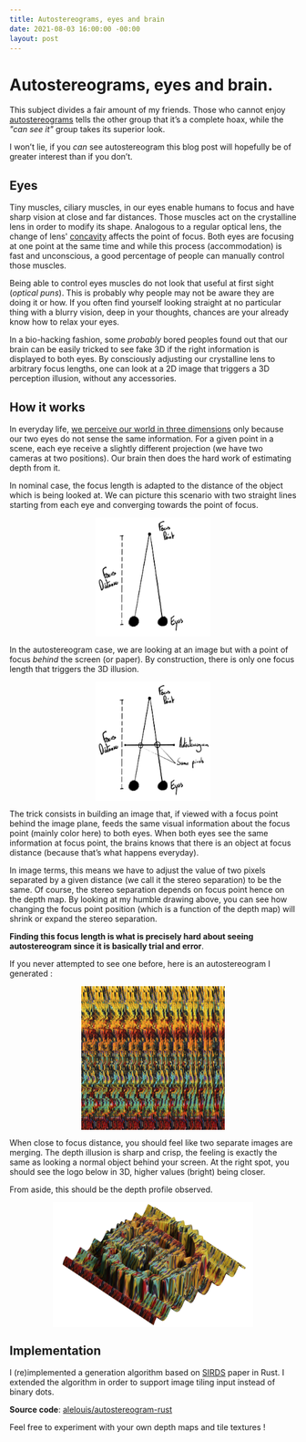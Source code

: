 ```yaml
---
title: Autostereograms, eyes and brain
date: 2021-08-03 16:00:00 -00:00
layout: post
---
```

# Autostereograms, eyes and brain.

This subject divides a fair amount of my friends. Those who cannot enjoy [autostereograms](https://www.pakin.org/~scott/stereograms/) tells the other group that it’s a complete hoax, while the *"can see it"* group takes its superior look.

I won’t lie, if you *can* see autostereogram this blog post will hopefully be of greater interest than if you don’t.

## Eyes

Tiny muscles, ciliary muscles, in our eyes enable humans to focus and have sharp vision at close and far distances. Those muscles act on the crystalline lens in order to modify its shape. Analogous to a regular optical lens, the change of lens' [concavity](https://en.wikipedia.org/wiki/Lens) affects the point of focus. Both eyes are focusing at one point at the same time and while this process (accommodation) is fast and unconscious, a good percentage of people can manually control those muscles.

Being able to control eyes muscles do not look that useful at first sight (*optical puns*). This is probably why people may not be aware they are doing it or how. If you often find yourself looking straight at no particular thing with a blurry vision, deep in your thoughts, chances are your already know how to relax your eyes.

In a bio-hacking fashion, some *probably* bored peoples found out that our brain can be easily tricked to see fake 3D if the right information is displayed to both eyes. By consciously adjusting our crystalline lens to arbitrary focus lengths, one can look at a 2D image that triggers a 3D perception illusion, without any accessories.

## How it works

In everyday life, [we perceive our world in three dimensions](https://en.wikipedia.org/wiki/Stereopsis) only because our two eyes do not sense the same information. For a given point in a scene, each eye receive a slightly different projection (we have two cameras at two positions). Our brain then does the hard work of estimating depth from it.

In nominal case, the focus length is adapted to the distance of the object which is being looked at. We can picture this scenario with two straight lines starting from each eye and converging towards the point of focus.

<img style="margin: 0 auto; display: block; width : 40%;" src="../images/autostereogram/normal.png">

In the autostereogram case, we are looking at an image but with a point of focus *behind* the screen (or paper). By construction, there is only one focus length that triggers the 3D illusion. 

<img style="margin: 0 auto; display: block; width : 40%;" src="../images/autostereogram/stereo.png">

The trick consists in building an image that, if viewed with a focus point behind the image plane, feeds the same visual information about the focus point (mainly color here) to both eyes. When both eyes see the same information at focus point, the brains knows that there is an object at focus distance (because that’s what happens everyday).

In image terms, this means we have to adjust the value of two pixels separated by a given distance (we call it the stereo separation) to be the same. Of course, the stereo separation depends on focus point hence on the depth map. By looking at my humble drawing above, you can see how changing the focus point position (which is a function of the depth map) will shrink or expand the stereo separation.

**Finding this focus length is what is precisely hard about seeing autostereogram since it is basically trial and error**.

 If you never attempted to see one before, here is an autostereogram I generated :

<img style="margin: 0 auto; display: block; width : 50%;" src="../images/autostereogram/example.png">

When close to focus distance, you should feel like two separate images are merging. The depth illusion is sharp and crisp, the feeling is exactly the same as looking a normal object behind your screen. At the right spot, you should see the logo below in 3D, higher values (bright) being closer. 

From aside, this should be the depth profile observed.

<img style="margin: 0 auto; display: block; width : 70%;" src="../images/autostereogram/3D.png">

## Implementation

I (re)implemented a generation algorithm based on [SIRDS](https://www.cs.waikato.ac.nz/~ihw/papers/94-HWT-SI-IHW-SIRDS-paper.pdf) paper in Rust. I extended the algorithm in order to support image tiling input instead of binary dots.

**Source code**: [alelouis/autostereogram-rust](https://github.com/alelouis/autostereogram-rust)

Feel free to experiment with your own depth maps and tile textures ! 